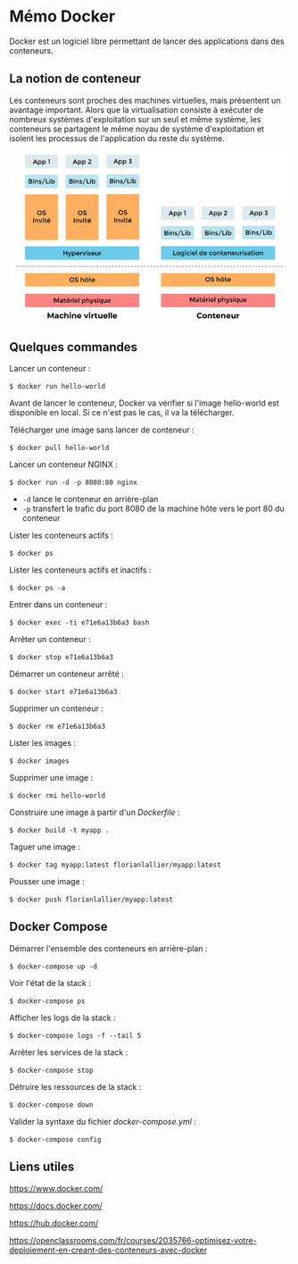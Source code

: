 # Mémo Docker

Docker est un logiciel libre permettant de lancer des applications dans des conteneurs.

## La notion de conteneur

Les conteneurs sont proches des machines virtuelles, mais présentent un avantage important. Alors que la virtualisation consiste à exécuter de nombreux systèmes d'exploitation sur un seul et même système, les conteneurs se partagent le même noyau de système d'exploitation et isolent les processus de l'application du reste du système.

![Machine virtuelle vs Conteneur](images/vm-vs-conteneur.png)

## Quelques commandes

Lancer un conteneur :

`$ docker run hello-world`

Avant de lancer le conteneur, Docker va vérifier si l'image hello-world est disponible en local. Si ce n'est pas le cas, il va la télécharger.

Télécharger une image sans lancer de conteneur :

`$ docker pull hello-world`

Lancer un conteneur NGINX :

`$ docker run -d -p 8080:80 nginx`

* `-d` lance le conteneur en arrière-plan
* `-p` transfert le trafic du port 8080 de la machine hôte vers le port 80 du conteneur

Lister les conteneurs actifs :

`$ docker ps`

Lister les conteneurs actifs et inactifs :

`$ docker ps -a`

Entrer dans un conteneur :

`$ docker exec -ti e71e6a13b6a3 bash`

Arrêter un conteneur :

`$ docker stop e71e6a13b6a3`

Démarrer un conteneur arrêté :

`$ docker start e71e6a13b6a3`

Supprimer un conteneur :

`$ docker rm e71e6a13b6a3`

Lister les images :

`$ docker images`

Supprimer une image :

`$ docker rmi hello-world`

Construire une image à partir d'un *Dockerfile* :

`$ docker build -t myapp .`

Taguer une image :

`$ docker tag myapp:latest florianlallier/myapp:latest`

Pousser une image :

`$ docker push florianlallier/myapp:latest`

## Docker Compose

Démarrer l'ensemble des conteneurs en arrière-plan :

`$ docker-compose up -d`

Voir l'état de la stack :

`$ docker-compose ps`

Afficher les logs de la stack :

`$ docker-compose logs -f --tail 5`

Arrêter les services de la stack :

`$ docker-compose stop`

Détruire les ressources de la stack :

`$ docker-compose down`

Valider la syntaxe du fichier *docker-compose.yml* :

`$ docker-compose config`

## Liens utiles

<https://www.docker.com/>

<https://docs.docker.com/>

<https://hub.docker.com/>

<https://openclassrooms.com/fr/courses/2035766-optimisez-votre-deploiement-en-creant-des-conteneurs-avec-docker>